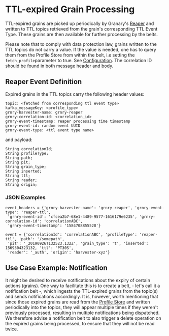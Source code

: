 # TTL-expired Grain Processing

TTL-expired grains are picked up periodically by Granary's [Reaper](../profile-store/reaper.md) and written to TTL topics retrieved from the grain's corresponding TTL Event Type. These grains are then available for further processing by the belts.

Please note that to comply with data protection law, grains written to the TTL topics do not carry a value. If the value is needed, one has to query them from the Profile Store from within the belt, i.e setting the `fetch_profile`parameter to true. See [Configuration](https://app.gitbook.com/@alvary/s/grnry-sd7f6g8sd68sdf7/~/diff/drafts/-M0quiYWAmR7whC99GOZ/developer-reference/dataflow/belt-extractor#configuration/@drafts). The correlation ID should be found in both message header and body.

## Reaper Event Definition

Expired grains in the TTL topics carry the following header values:

```text
topic: <fetched from corresponding ttl event type>
kafka_messageKey: <profile_type>
grnry-harvester-name: grnry-reaper
grnry-correlation-id: <correlation_id>
grnry-event-timestamp: reaper processing time timestamp
grnry-event-id: random event UUID
grnry-event-type: <ttl event type name>
```

and payload:

```text
String correlationId;
String profileType;
String path;
String pit;
String grain_type;
String inserted;
String ttl;
String reader;
String origin;
```

### JSON Examples

```text
event_headers = {'grnry-harvester-name': 'grnry-reaper', 'grnry-event-type': 'reaper-ttl',
 'grnry-event-id': 'cfcea2b7-68e1-4489-9577-1616179e6235', 'grnry-correlation-id': 'correlationABC',
 'grnry-event-timestamp': '1584708855528'} 

event = {'correlationId': 'correlationABC', 'profileType': 'reaper-ttl', 'path': '/somepath',
 'pit': '_20190926T132523.132Z', 'grain_type': 't', 'inserted': 1569504323132, 'ttl': 'PT30S',
 'reader': '_auth', 'origin': 'harvester-xyz'}

```

## Use Case Example: Notification 

It might be desired to receive notifications about the expiry of certain actions \(grains\). One way to facilitate this is to create a belt, - let's call it a notification belt -, which ingests the TTL-expired grains from the topic\(s\) and sends notifications accordingly. It is, however, worth mentioning that since those expired grains are read from the [Profile Store](https://app.gitbook.com/@alvary/s/grnry-sd7f6g8sd68sdf7/~/diff/drafts/-M0quiYWAmR7whC99GOZ/developer-reference/dataflow/profile-store/@drafts) and written periodically into the topics, they will appear multiple times if they weren't previously processed, resulting in multiple notifications being dispatched. We therefore advise a notification belt to also trigger a delete operation on the expired grains being processed, to ensure that they will not be read twice.

